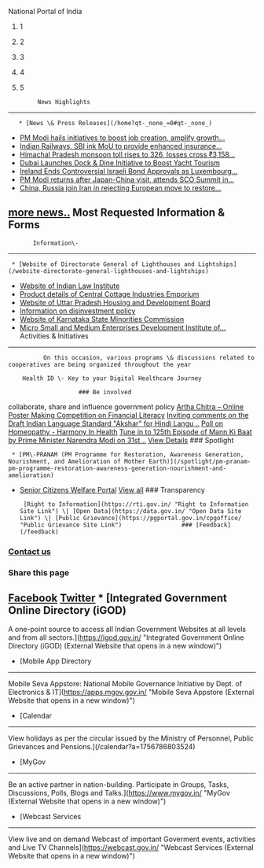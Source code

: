 National Portal of India

1. 1
2. 2
3. 3
4. 4
5. 5

            News Highlights
---------------

       * [News \& Press Releases](/home?qt-_none_=0#qt-_none_)

 * [PM Modi hails initiatives to boost job creation, amplify growth...](https://ddnews.gov.in/en/pm-modi-hails-initiatives-to-boost-job-creation-amplify-growth-amid-global-uncertainties/  "External site that opens in a new window ")
* [Indian Railways, SBI ink MoU to provide enhanced insurance...](https://ddnews.gov.in/en/indian-railways-sbi-ink-mou-to-provide-enhanced-insurance-benefits-for-railway-employees/  "External site that opens in a new window ")
* [Himachal Pradesh monsoon toll rises to 326, losses cross ₹3,158\...](https://ddnews.gov.in/en/himachal-pradesh-monsoon-toll-rises-to-326-losses-cross-₹3158-crore/  "External site that opens in a new window ")
* [Dubai Launches Dock \& Dine Initiative to Boost Yacht Tourism](https://ddnews.gov.in/en/dubai-launches-dock-dine-initiative-to-boost-yacht-tourism/  "External site that opens in a new window ")
* [Ireland Ends Controversial Israeli Bond Approvals as Luxembourg...](https://ddnews.gov.in/en/ireland-ends-controversial-israeli-bond-approvals-as-luxembourg-takes-over/  "External site that opens in a new window ")
* [PM Modi returns after Japan\-China visit, attends SCO Summit in...](https://ddnews.gov.in/en/pm-modi-returns-after-japan-china-visit-attends-sco-summit-in-tianjin/  "External site that opens in a new window ")
* [China, Russia join Iran in rejecting European move to restore...](https://ddnews.gov.in/en/china-russia-join-iran-in-rejecting-european-move-to-restore-sanctions-on-tehran/  "External site that opens in a new window ")

[more news..](/news_lists?a517673883 "More news") 
          Most Requested Information \& Forms
-----------------------------------

           Information\-
-------------

     * [Website of Directorate General of Lighthouses and Lightships](/website-directorate-general-lighthouses-and-lightships)
* [Website of Indian Law Institute](/official-website-indian-law-institute)
* [Product details of Central Cottage Industries Emporium](/product-details-central-cottage-industries-emporium)
* [Website of Uttar Pradesh Housing and Development Board](/official-website-uttar-pradesh-housing-and-development-board)
* [Information on disinvestment policy](/information-disinvestment-policy)
* [Website of Karnataka State Minorities Commission](/official-website-karnataka-state-minorities-commission)
* [Micro Small and Medium Enterprises Development Institute of...](/micro-small-and-medium-enterprises-development-institute-chennai)
                  Activities \& Initiatives
-------------------------

              On this occasion, various programs \& discussions related to cooperatives are being organized throughout the year

        Health ID \- Key to your Digital Healthcare Journey

                        ### Be involved

collaborate, share and influence government policy  [Artha Chitra – Online Poster Making Competition on Financial Literacy](https://www.mygov.in/node/362328/) [Inviting comments on the Draft Indian Language Standard "Akshar" for Hindi Langu ..](https://www.mygov.in/node/362350/) [Poll on Homeopathy \- Harmony In Health](https://www.mygov.in/node/361107/) [Tune in to 125th Episode of Mann Ki Baat by Prime Minister Narendra Modi on 31st ..](https://www.mygov.in/node/362306/)    [View Details](https://www.india.gov.in/mygov/events)               ### Spotlight

     * [PM\-PRANAM (PM Programme for Restoration, Awareness Generation, Nourishment, and Amelioration of Mother Earth)](/spotlight/pm-pranam-pm-programme-restoration-awareness-generation-nourishment-and-amelioration)
* [Senior Citizens Welfare Portal](/spotlight/senior-citizens-welfare-portal)
   [View all](/spotlight "Click here to see all Spotlight")            ### Transparency

       [Right to Information](https://rti.gov.in/ "Right to Information Site Link") \| [Open Data](https://data.gov.in/ "Open Data Site Link") \| [Public Grievance](https://pgportal.gov.in/cpgoffice/ "Public Grievance Site Link")                 ### [Feedback](/feedback)

 ### [Contact us](/contact-us)

 ### Share this page

  [Facebook](https://www.facebook.com/sharer.php?u=https%3A%2F%2Findia.gov.in%2Fhome "External site that opens in a new window ") [Twitter](https://twitter.com/share?url=https%3A%2F%2Findia.gov.in%26text%3DPlease+check+this+link "External site that opens in a new window ")                * [Integrated Government Online Directory (iGOD)
---------------------------------------------

A one\-point source to access all Indian Government Websites at all levels and from all sectors.](https://igod.gov.in/ "Integrated Government Online Directory (iGOD) (External Website that opens in a new window)")
* [Mobile App Directory
--------------------

Mobile Seva Appstore: National Mobile Governance Initiative by Dept. of Electronics \& IT](https://apps.mgov.gov.in/ "Mobile Seva Appstore (External Website that opens in a new window)")
* [Calendar
--------

View holidays as per the circular issued by the Ministry of Personnel, Public Grievances and Pensions.](/calendar?a=1756786803524)
* [MyGov
-----

Be an active partner in nation\-building. Participate in Groups, Tasks, Discussions, Polls, Blogs and Talks.](https://www.mygov.in/ "MyGov (External Website that opens in a new window)")
* [Webcast Services
----------------

View live and on demand Webcast of important Goverment events, activities and Live TV Channels](https://webcast.gov.in/ "Webcast Services (External Website that opens in a new window)")